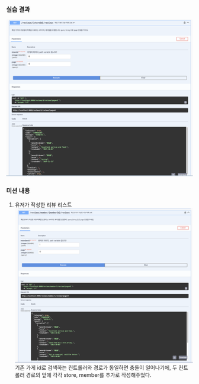 ### 실습 결과
![alt text](image.png)


### 미션 내용
1. 유저가 작성한 리뷰 리스트
![alt text](image-1.png)
기존 가게 id로 검색하는 컨트롤러와 경로가 동일하면 충돌이 일어나기에, 두 컨트롤러 경로의 앞에 각각 store, member를 추가로 작성해주었다.
